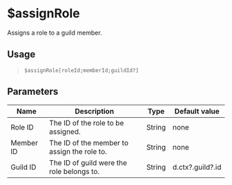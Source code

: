 # $assignRole
Assigns a role to a guild member.
## Usage
> `$assignRole[roleId;memberId;guildId?]`
## Parameters
|   Name    |                 Description                 |  Type  |  Default value   |
|-----------|---------------------------------------------|--------|------------------|
| Role ID   | The ID of the role to be assigned.          | String | none             |
| Member ID | The ID of the member to assign the role to. | String | none             |
| Guild ID  | The ID of guild were the role belongs to.   | String | d.ctx?.guild?.id |
